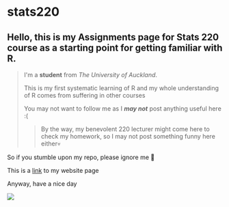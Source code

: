# stats220

## Hello, this is my Assignments page for Stats 220 course as a starting point for getting familiar with R. 



>I'm a **student** from *The University of Auckland*.  
>
>This is my first systematic learning of R and my whole understanding of R comes from suffering in other courses  
>
>You may not want to follow me as I ***may not*** post anything useful here :(
>>By the way, my benevolent 220 lecturer might come here to check my homework, so I may not post something funny here either💀

So if you stumble upon my repo, please ignore me 🙏

This is a [link] to my website page

Anyway, have a nice day  

![](https://en.meming.world/images/en/1/13/Thumbs_Up_Crying_Cat.jpg)



[link]:<https://woohoobaby.github.io/stats220/> "my home page"
